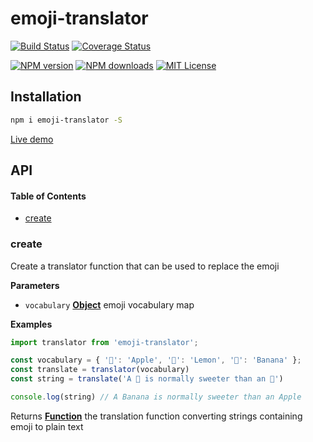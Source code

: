 # emoji-translator

[![Build Status][circleci-image]][circleci-url]
[![Coverage Status][coverage-image]][coverage-url]

[![NPM version][npm-version-image]][npm-url]
[![NPM downloads][npm-downloads-image]][npm-url]
[![MIT License][license-image]][license-url]

## Installation

```bash
npm i emoji-translator -S
```

[circleci-image]: https://circleci.com/gh/dreipol/emoji-translator/tree/master.svg?style=svg&circle-token=5ee9ebf20f91a9649943da08292d457b3776051a

[circleci-url]: https://circleci.com/gh/dreipol/emoji-translator/tree/master

[license-image]: http://img.shields.io/badge/license-MIT-000000.svg?style=flat-square

[license-url]: LICENSE

[npm-version-image]: http://img.shields.io/npm/v/emoji-translator.svg?style=flat-square

[npm-downloads-image]: http://img.shields.io/npm/dm/emoji-translator.svg?style=flat-square

[npm-url]: https://npmjs.org/package/emoji-translator

[coverage-image]: https://img.shields.io/coveralls/dreipol/emoji-translator/master.svg?style=flat-square

[coverage-url]: https://coveralls.io/r/dreipol/emoji-translator/?branch=master

[Live demo](http://plnkr.co/edit/LNxCnW9dXrNvUhbGhp1n?p=preview)

## API

<!-- Generated by documentation.js. Update this documentation by updating the source code. -->

#### Table of Contents

-   [create](#create)

### create

Create a translator function that can be used to replace the emoji

**Parameters**

-   `vocabulary` **[Object](https://developer.mozilla.org/docs/Web/JavaScript/Reference/Global_Objects/Object)** emoji vocabulary map

**Examples**

```javascript
import translator from 'emoji-translator';

const vocabulary = { '🍏': 'Apple', '🍋': 'Lemon', '🍌': 'Banana' };
const translate = translator(vocabulary)
const string = translate('A 🍌 is normally sweeter than an 🍏')

console.log(string) // A Banana is normally sweeter than an Apple
```

Returns **[Function](https://developer.mozilla.org/docs/Web/JavaScript/Reference/Statements/function)** the translation function converting strings containing emoji to plain text
